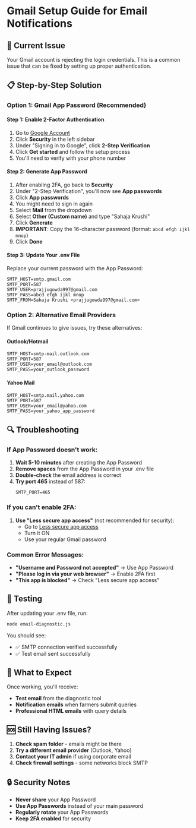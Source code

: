 # Gmail Setup Guide for Email Notifications

## 🚨 Current Issue
Your Gmail account is rejecting the login credentials. This is a common issue that can be fixed by setting up proper authentication.

## 📋 Step-by-Step Solution

### Option 1: Gmail App Password (Recommended)

#### Step 1: Enable 2-Factor Authentication
1. Go to [Google Account](https://myaccount.google.com/)
2. Click **Security** in the left sidebar
3. Under "Signing in to Google", click **2-Step Verification**
4. Click **Get started** and follow the setup process
5. You'll need to verify with your phone number

#### Step 2: Generate App Password
1. After enabling 2FA, go back to **Security**
2. Under "2-Step Verification", you'll now see **App passwords**
3. Click **App passwords**
4. You might need to sign in again
5. Select **Mail** from the dropdown
6. Select **Other (Custom name)** and type "Sahaja Krushi"
7. Click **Generate**
8. **IMPORTANT**: Copy the 16-character password (format: `abcd efgh ijkl mnop`)
9. Click **Done**

#### Step 3: Update Your .env File
Replace your current password with the App Password:

```env
SMTP_HOST=smtp.gmail.com
SMTP_PORT=587
SMTP_USER=prajjugowda997@gmail.com
SMTP_PASS=abcd efgh ijkl mnop
SMTP_FROM=Sahaja Krushi <prajjugowda997@gmail.com>
```

### Option 2: Alternative Email Providers

If Gmail continues to give issues, try these alternatives:

#### Outlook/Hotmail
```env
SMTP_HOST=smtp-mail.outlook.com
SMTP_PORT=587
SMTP_USER=your_email@outlook.com
SMTP_PASS=your_outlook_password
```

#### Yahoo Mail
```env
SMTP_HOST=smtp.mail.yahoo.com
SMTP_PORT=587
SMTP_USER=your_email@yahoo.com
SMTP_PASS=your_yahoo_app_password
```

## 🔍 Troubleshooting

### If App Password doesn't work:
1. **Wait 5-10 minutes** after creating the App Password
2. **Remove spaces** from the App Password in your .env file
3. **Double-check** the email address is correct
4. **Try port 465** instead of 587:
   ```env
   SMTP_PORT=465
   ```

### If you can't enable 2FA:
1. **Use "Less secure app access"** (not recommended for security):
   - Go to [Less secure app access](https://myaccount.google.com/lesssecureapps)
   - Turn it ON
   - Use your regular Gmail password

### Common Error Messages:
- **"Username and Password not accepted"** → Use App Password
- **"Please log in via your web browser"** → Enable 2FA first
- **"This app is blocked"** → Check "Less secure app access"

## 🧪 Testing

After updating your .env file, run:
```bash
node email-diagnostic.js
```

You should see:
- ✅ SMTP connection verified successfully
- ✅ Test email sent successfully

## 📧 What to Expect

Once working, you'll receive:
- **Test email** from the diagnostic tool
- **Notification emails** when farmers submit queries
- **Professional HTML emails** with query details

## 🆘 Still Having Issues?

1. **Check spam folder** - emails might be there
2. **Try a different email provider** (Outlook, Yahoo)
3. **Contact your IT admin** if using corporate email
4. **Check firewall settings** - some networks block SMTP

## 🔒 Security Notes

- **Never share** your App Password
- **Use App Passwords** instead of your main password
- **Regularly rotate** your App Passwords
- **Keep 2FA enabled** for security
